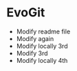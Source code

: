 # EvoGit

- Modify readme file
- Modify again
- Modify locally 3rd
- Modify 3rd
- Modify locally 4th
